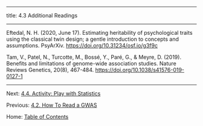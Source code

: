 ----------

title: 4.3 Additional Readings

----------

Eftedal, N. H. (2020, June 17). Estimating heritability of psychological traits using the classical twin design; a gentle introduction to concepts and assumptions. PsyArXiv. https://doi.org/10.31234/osf.io/g3f9c

Tam, V., Patel, N., Turcotte, M., Bossé, Y., Paré, G., & Meyre, D. (2019). Benefits and limitations of genome-wide association studies. Nature Reviews Genetics, 20(8), 467-484. https://doi.org/10.1038/s41576-019-0127-1

--------

Next: [4.4. Activity: Play with Statistics](4.4_activity_play_with_statistics.md)

Previous: [4.2. How To Read a GWAS](4.2_how_to_read_a_gwas.md)

Home: [Table of Contents](../README.md)
